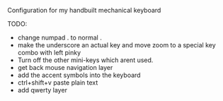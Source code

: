 Configuration for my handbuilt mechanical keyboard

TODO: 
- change numpad . to normal .
- make the underscore an actual key and move zoom to a special key combo with left pinky
- Turn off the other mini-keys which arent used.
- get back mouse navigation layer
- add the accent symbols into the keyboard
- ctrl+shift+v paste plain text
- add qwerty layer
